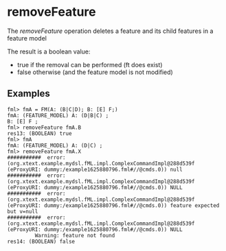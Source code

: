 # removeFeature

The *removeFeature* operation deletes a feature and its child features in a feature model

The result is a boolean value:
 * true if the removal can be performed (ft does exist)
 * false otherwise (and the feature model is not modified)

## Examples

```
fml> fmA = FM(A: (B|C|D); B: [E] F;)
fmA: (FEATURE_MODEL) A: (D|B|C) ; 
B: [E] F ;
fml> removeFeature fmA.B
res13: (BOOLEAN) true
fml> fmA
fmA: (FEATURE_MODEL) A: (D|C) ;
fml> removeFeature fmA.X
###########	 error: (org.xtext.example.mydsl.fML.impl.ComplexCommandImpl@288d539f (eProxyURI: dummy:/example1625880796.fml#//@cmds.0)) null
###########	 error: (org.xtext.example.mydsl.fML.impl.ComplexCommandImpl@288d539f (eProxyURI: dummy:/example1625880796.fml#//@cmds.0)) NULL 
###########	 error: (org.xtext.example.mydsl.fML.impl.ComplexCommandImpl@288d539f (eProxyURI: dummy:/example1625880796.fml#//@cmds.0)) feature expected but v=null
###########	 error: (org.xtext.example.mydsl.fML.impl.ComplexCommandImpl@288d539f (eProxyURI: dummy:/example1625880796.fml#//@cmds.0)) NULL 
	 	 Warning: feature not found
res14: (BOOLEAN) false
```